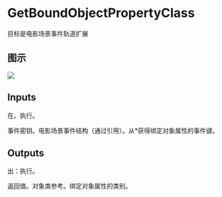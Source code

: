 # GetBoundObjectPropertyClass

  



目标是电影场景事件轨道扩展

## 图示

![]($-20221218-20482127.png)

## Inputs

在。执行。

事件密钥。电影场景事件结构（通过引用）。从*获得绑定对象属性的事件键。  

## Outputs

出：执行。

返回值。对象类参考。绑定对象属性的类别。
